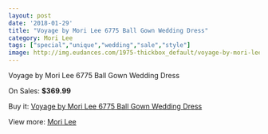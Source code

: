 ```yaml
---
layout: post
date: '2018-01-29'
title: "Voyage by Mori Lee 6775 Ball Gown Wedding Dress"
category: Mori Lee
tags: ["special","unique","wedding","sale","style"]
image: http://img.eudances.com/1975-thickbox_default/voyage-by-mori-lee-6775-ball-gown-wedding-dress.jpg
---
```

Voyage by Mori Lee 6775 Ball Gown Wedding Dress

On Sales: **$369.99**
<a href="https://www.eudances.com/en/mori-lee/675-voyage-by-mori-lee-6775-ball-gown-wedding-dress.html"><amp-img layout="responsive" width="600" height="600" src="//img.eudances.com/1975-thickbox_default/voyage-by-mori-lee-6775-ball-gown-wedding-dress.jpg" alt="Voyage by Mori Lee 6775 Ball Gown Wedding Dress 0" /></a>
<a href="https://www.eudances.com/en/mori-lee/675-voyage-by-mori-lee-6775-ball-gown-wedding-dress.html"><amp-img layout="responsive" width="600" height="600" src="//img.eudances.com/1977-thickbox_default/voyage-by-mori-lee-6775-ball-gown-wedding-dress.jpg" alt="Voyage by Mori Lee 6775 Ball Gown Wedding Dress 1" /></a>
<a href="https://www.eudances.com/en/mori-lee/675-voyage-by-mori-lee-6775-ball-gown-wedding-dress.html"><amp-img layout="responsive" width="600" height="600" src="//img.eudances.com/1976-thickbox_default/voyage-by-mori-lee-6775-ball-gown-wedding-dress.jpg" alt="Voyage by Mori Lee 6775 Ball Gown Wedding Dress 2" /></a>

Buy it: [Voyage by Mori Lee 6775 Ball Gown Wedding Dress](https://www.eudances.com/en/mori-lee/675-voyage-by-mori-lee-6775-ball-gown-wedding-dress.html "Voyage by Mori Lee 6775 Ball Gown Wedding Dress")

View more: [Mori Lee](https://www.eudances.com/en/9-mori-lee "Mori Lee")